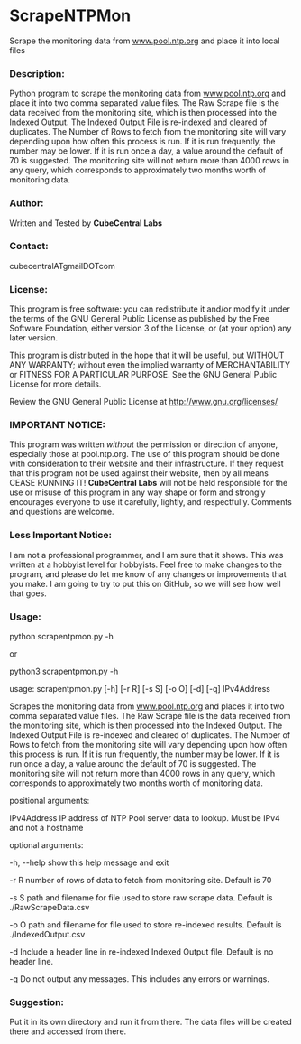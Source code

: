 # ScrapeNTPMon
Scrape the monitoring data from www.pool.ntp.org and place it into local files


### Description:

Python program to scrape the monitoring data from www.pool.ntp.org and place it into two comma separated value files.
The Raw Scrape file is the data received from the monitoring site, which is then processed into the Indexed Output.
The Indexed Output File is re-indexed and cleared of duplicates.
The Number of Rows to fetch from the monitoring site will vary depending upon how often this process is run.
If it is run frequently, the number may be lower.  If it is run once a day, a value around the default of 70 is suggested.
The monitoring site will not return more than 4000 rows in any query, which corresponds to approximately two months worth of monitoring data.   


### Author:
Written and Tested by **CubeCentral Labs**

### Contact:
cubecentralATgmailDOTcom


### License:
This program is free software: you can redistribute it and/or modify
it under the terms of the GNU General Public License as published by
the Free Software Foundation, either version 3 of the License, or
(at your option) any later version.

This program is distributed in the hope that it will be useful,
but WITHOUT ANY WARRANTY; without even the implied warranty of
MERCHANTABILITY or FITNESS FOR A PARTICULAR PURPOSE.  See the
GNU General Public License for more details.

Review the GNU General Public License at <http://www.gnu.org/licenses/>


### IMPORTANT NOTICE:

This program was written *without* the permission or direction of anyone, especially those at pool.ntp.org.
The use of this program should be done with consideration to their website and their infrastructure.
If they request that this program not be used against their website, then by all means CEASE RUNNING IT!
**CubeCentral Labs** will not be held responsible for the use or misuse of this program in any way shape or form and
strongly encourages everyone to use it carefully, lightly, and respectfully.  Comments and questions are welcome.


### Less Important Notice:

I am not a professional programmer, and I am sure that it shows.  This was written at a hobbyist level for hobbyists.
Feel free to make changes to the program, and please do let me know of any changes or improvements that you make.
I am going to try to put this on GitHub, so we will see how well that goes.


### Usage:

python scrapentpmon.py -h

or

python3 scrapentpmon.py -h


usage: scrapentpmon.py [-h] [-r R] [-s S] [-o O] [-d] [-q] IPv4Address

Scrapes the monitoring data from www.pool.ntp.org and places it into two comma
separated value files. The Raw Scrape file is the data received from the
monitoring site, which is then processed into the Indexed Output. The Indexed
Output File is re-indexed and cleared of duplicates. The Number of Rows to
fetch from the monitoring site will vary depending upon how often this process
is run. If it is run frequently, the number may be lower. If it is run once a
day, a value around the default of 70 is suggested. The monitoring site will
not return more than 4000 rows in any query, which corresponds to
approximately two months worth of monitoring data.

positional arguments:

  IPv4Address  IP address of NTP Pool server data to lookup. Must be IPv4 and not a hostname


optional arguments:

  -h, --help   show this help message and exit
  
  -r R         number of rows of data to fetch from monitoring site. Default is 70
  
  -s S         path and filename for file used to store raw scrape data.  Default is ./RawScrapeData.csv
  
  -o O         path and filename for file used to store re-indexed results.  Default is ./IndexedOutput.csv
  
  -d           Include a header line in re-indexed Indexed Output file.  Default is no header line.
  
  -q           Do not output any messages. This includes any errors or warnings.
  
  



### Suggestion:

Put it in its own directory and run it from there.  The data files will be created there and accessed from there.
